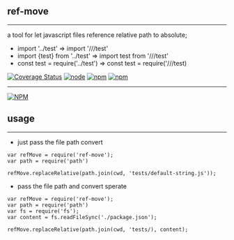 ## ref-move

----

a tool for let javascript files reference relative path to absolute;

- import '../test' => import '/<your root>/<project path>/test'
- import {test} from '../test' => import test from '/<your root>/<project path>/test'
- const test = require('../test') => const test = require('/<your root>/<project path>/test)

[![Coverage Status](https://coveralls.io/repos/github/carlos121493/ref-move/badge.svg?branch=master)](https://coveralls.io/github/carlos121493/ref-move?branch=master)
[![node](https://img.shields.io/node/v/gh-badges.svg?maxAge=2592000)](https://nodejs.org/download/)
[![npm](https://img.shields.io/npm/v/npm.svg?maxAge=2592000)](npm-url)
[![npm](https://img.shields.io/npm/dt/express.svg?maxAge=2592000)](npm-url)

---

[![NPM](https://nodei.co/npm-dl/https://nodei.co/npm/moment.png)](npm-url)

[npm-url]: https://www.npmjs.com/package/ref-move

## usage

---

- just pass the file path convert

```
var refMove = require('ref-move');
var path = require('path')

refMove.replaceRelative(path.join(cwd, 'tests/default-string.js'));

```

- pass the file path and convert sperate

```
var refMove = require('ref-move');
var path = require('path')
var fs = require('fs');
var content = fs.readFileSync('./package.json');

refMove.replaceRelative(path.join(cwd, 'tests/), content);

```

